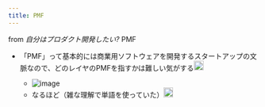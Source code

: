```yaml
---
title: PMF
---
```


from *自分はプロダクト開発したい?*
PMF

* 「PMF」って基本的には商業用ソフトウェアを開発するスタートアップの文脈なので、どのレイヤのPMFを指すかは難しい気がする<img src='https://scrapbox.io/api/pages/blu3mo-public/tkgshn/icon' alt='tkgshn.icon' height="19.5"/>

  * ![image](https://gyazo.com/4c0a9cbb0c1591ef77fce668a7d07412/thumb/1000)
  * なるほど（雑な理解で単語を使っていた）<img src='https://scrapbox.io/api/pages/blu3mo-public/blu3mo/icon' alt='blu3mo.icon' height="19.5"/>
